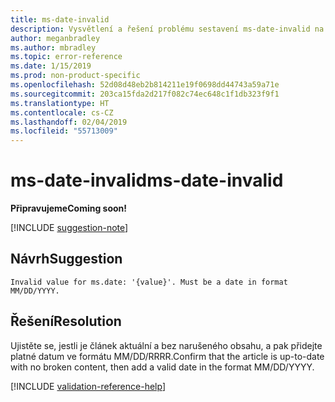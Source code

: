 ```yaml
---
title: ms-date-invalid
description: Vysvětlení a řešení problému sestavení ms-date-invalid na webu Docs
author: meganbradley
ms.author: mbradley
ms.topic: error-reference
ms.date: 1/15/2019
ms.prod: non-product-specific
ms.openlocfilehash: 52d08d48eb2b814211e19f0698dd44743a59a71e
ms.sourcegitcommit: 203ca15fda2d217f082c74ec648c1f1db323f9f1
ms.translationtype: HT
ms.contentlocale: cs-CZ
ms.lasthandoff: 02/04/2019
ms.locfileid: "55713009"
---
```

# <a name="ms-date-invalid"></a><span data-ttu-id="77763-103">ms-date-invalid</span><span class="sxs-lookup"><span data-stu-id="77763-103">ms-date-invalid</span></span>

<span data-ttu-id="77763-104">**Připravujeme**</span><span class="sxs-lookup"><span data-stu-id="77763-104">**Coming soon!**</span></span>

[!INCLUDE [suggestion-note](includes/suggestion-note.md)]

## <a name="suggestion"></a><span data-ttu-id="77763-105">Návrh</span><span class="sxs-lookup"><span data-stu-id="77763-105">Suggestion</span></span>

`Invalid value for ms.date: '{value}'. Must be a date in format MM/DD/YYYY.`

## <a name="resolution"></a><span data-ttu-id="77763-106">Řešení</span><span class="sxs-lookup"><span data-stu-id="77763-106">Resolution</span></span>

<span data-ttu-id="77763-107">Ujistěte se, jestli je článek aktuální a bez narušeného obsahu, a pak přidejte platné datum ve formátu MM/DD/RRRR.</span><span class="sxs-lookup"><span data-stu-id="77763-107">Confirm that the article is up-to-date with no broken content, then add a valid date in the format MM/DD/YYYY.</span></span>

<!--make sure to add this file to your includes folder and verify the path-->
[!INCLUDE [validation-reference-help](includes/validation-reference-help.md)]
